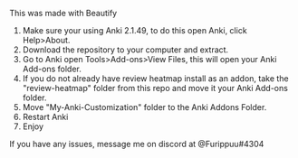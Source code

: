This was made with Beautify

1) Make sure your using Anki 2.1.49, to do this open Anki, click Help>About.
2) Download the repository to your computer and extract.
3) Go to Anki open Tools>Add-ons>View Files, this will open your Anki Add-ons folder.
4) If you do not already have review heatmap install as an addon, take the "review-heatmap" folder from this repo and move it your Anki Add-ons folder.
5) Move "My-Anki-Customization" folder to the Anki Addons Folder.
6) Restart Anki
7) Enjoy

If you have any issues, message me on discord at @Furippuu#4304
